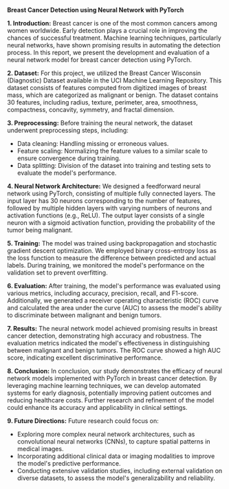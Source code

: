 **Breast Cancer Detection using Neural Network with PyTorch**

**1. Introduction:**
Breast cancer is one of the most common cancers among women worldwide. Early detection plays a crucial role in improving the chances of successful treatment. Machine learning techniques, particularly neural networks, have shown promising results in automating the detection process. In this report, we present the development and evaluation of a neural network model for breast cancer detection using PyTorch.

**2. Dataset:**
For this project, we utilized the Breast Cancer Wisconsin (Diagnostic) Dataset available in the UCI Machine Learning Repository. This dataset consists of features computed from digitized images of breast mass, which are categorized as malignant or benign. The dataset contains 30 features, including radius, texture, perimeter, area, smoothness, compactness, concavity, symmetry, and fractal dimension.

**3. Preprocessing:**
Before training the neural network, the dataset underwent preprocessing steps, including:
- Data cleaning: Handling missing or erroneous values.
- Feature scaling: Normalizing the feature values to a similar scale to ensure convergence during training.
- Data splitting: Division of the dataset into training and testing sets to evaluate the model's performance.

**4. Neural Network Architecture:**
We designed a feedforward neural network using PyTorch, consisting of multiple fully connected layers. The input layer has 30 neurons corresponding to the number of features, followed by multiple hidden layers with varying numbers of neurons and activation functions (e.g., ReLU). The output layer consists of a single neuron with a sigmoid activation function, providing the probability of the tumor being malignant.

**5. Training:**
The model was trained using backpropagation and stochastic gradient descent optimization. We employed binary cross-entropy loss as the loss function to measure the difference between predicted and actual labels. During training, we monitored the model's performance on the validation set to prevent overfitting.

**6. Evaluation:**
After training, the model's performance was evaluated using various metrics, including accuracy, precision, recall, and F1-score. Additionally, we generated a receiver operating characteristic (ROC) curve and calculated the area under the curve (AUC) to assess the model's ability to discriminate between malignant and benign tumors.

**7. Results:**
The neural network model achieved promising results in breast cancer detection, demonstrating high accuracy and robustness. The evaluation metrics indicated the model's effectiveness in distinguishing between malignant and benign tumors. The ROC curve showed a high AUC score, indicating excellent discriminative performance.

**8. Conclusion:**
In conclusion, our study demonstrates the efficacy of neural network models implemented with PyTorch in breast cancer detection. By leveraging machine learning techniques, we can develop automated systems for early diagnosis, potentially improving patient outcomes and reducing healthcare costs. Further research and refinement of the model could enhance its accuracy and applicability in clinical settings.

**9. Future Directions:**
Future research could focus on:
- Exploring more complex neural network architectures, such as convolutional neural networks (CNNs), to capture spatial patterns in medical images.
- Incorporating additional clinical data or imaging modalities to improve the model's predictive performance.
- Conducting extensive validation studies, including external validation on diverse datasets, to assess the model's generalizability and reliability.

